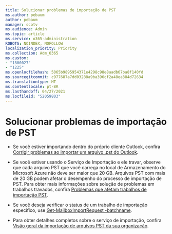 ```yaml
---
title: Solucionar problemas de importação de PST
ms.author: pebaum
author: pebaum
manager: scotv
ms.audience: Admin
ms.topic: article
ms.service: o365-administration
ROBOTS: NOINDEX, NOFOLLOW
localization_priority: Priority
ms.collection: Adm_O365
ms.custom:
- "1800027"
- "1225"
ms.openlocfilehash: 5065b9895954371e4298c98e8aadb67ba8f140fd
ms.sourcegitcommit: c977687a7dd03288a9ba396cf2a48ea384d72634
ms.translationtype: HT
ms.contentlocale: pt-BR
ms.lasthandoff: 04/27/2021
ms.locfileid: "52059803"
---
```

# <a name="troubleshooting-pst-import-issues"></a>Solucionar problemas de importação de PST

- Se você estiver importando dentro do próprio cliente Outlook, confira [Corrigir problemas ao importar um arquivo .pst do Outlook](https://support.office.com/article/Fix-problems-importing-an-Outlook-pst-file-2d2e50dc-5c36-4ab2-ab50-f1be733b3d6e).

- Se você estiver usando o Serviço de Importação e ele travar, observe que cada arquivo PST que você carrega no local de Armazenamento do Microsoft Azure não deve ser maior que 20 GB. Arquivos PST com mais de 20 GB podem afetar o desempenho do processo de importação de PST. Para obter mais informações sobre solução de problemas em trabalhos travados, confira [Problemas que afetam trabalhos de importação PST](https://docs.microsoft.com/office365/troubleshoot/pst-import-service/issues-with-pst-import-job).

- Se você deseja verificar o status de um trabalho de importação específico, use [Get-MailboxImportRequest -batchname](https://docs.microsoft.com/powershell/module/exchange/mailboxes/get-mailboximportrequest).

- Para obter detalhes completos sobre o serviço de importação, confira [Visão geral da importação de arquivos PST da sua organização](https://docs.microsoft.com/microsoft-365/compliance/importing-pst-files-to-office-365?view=o365-worldwide).
